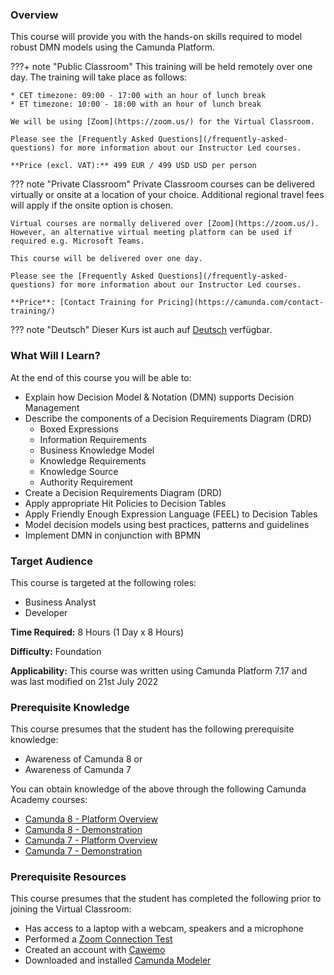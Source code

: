 ### Overview

This course will provide you with the hands-on skills required to model robust DMN models using the Camunda Platform.

???+ note "Public Classroom"
    This training will be held remotely over one day. The training will take place as follows:

    * CET timezone: 09:00 - 17:00 with an hour of lunch break
    * ET timezone: 10:00 - 18:00 with an hour of lunch break

    We will be using [Zoom](https://zoom.us/) for the Virtual Classroom.

    Please see the [Frequently Asked Questions](/frequently-asked-questions) for more information about our Instructor Led courses.

    **Price (excl. VAT):** 499 EUR / 499 USD USD per person

??? note "Private Classroom"
    Private Classroom courses can be delivered virtually or onsite at a location of your choice. Additional regional travel fees will apply if the onsite option is chosen.

    Virtual courses are normally delivered over [Zoom](https://zoom.us/). However, an alternative virtual meeting platform can be used if required e.g. Microsoft Teams.

    This course will be delivered over one day.

    Please see the [Frequently Asked Questions](/frequently-asked-questions) for more information about our Instructor Led courses.

    **Price**: [Contact Training for Pricing](https://camunda.com/contact-training/)

??? note "Deutsch"
    Dieser Kurs ist auch auf [Deutsch](/camunda-dmn-ilt-de) verfügbar.

### What Will I Learn?

At the end of this course you will be able to:

* Explain how Decision Model & Notation (DMN) supports Decision Management
* Describe the components of a Decision Requirements Diagram (DRD)
  * Boxed Expressions
  * Information Requirements
  * Business Knowledge Model
  * Knowledge Requirements
  * Knowledge Source
  * Authority Requirement
* Create a Decision Requirements Diagram (DRD)
* Apply appropriate Hit Policies to Decision Tables
* Apply Friendly Enough Expression Language (FEEL) to Decision Tables
* Model decision models using best practices, patterns and guidelines
* Implement DMN in conjunction with BPMN

### Target Audience

This course is targeted at the following roles:

* Business Analyst
* Developer

**Time Required:** 8 Hours (1 Day x 8 Hours)

**Difficulty:** Foundation

**Applicability:** This course was written using Camunda Platform 7.17 and was last modified on 21st July 2022

### Prerequisite Knowledge

This course presumes that the student has the following prerequisite knowledge:

* Awareness of Camunda 8 or
* Awareness of Camunda 7

You can obtain knowledge of the above through the following Camunda Academy courses:

* [Camunda 8 - Platform Overview](/c8-platform-overview)
* [Camunda 8 - Demonstration](/c8-demonstration)
* [Camunda 7 - Platform Overview](/c7-platform-overview)
* [Camunda 7 - Demonstration](/c7-demonstration)

### Prerequisite Resources

This course presumes that the student has completed the following prior to joining the Virtual Classroom:

* Has access to a laptop with a webcam, speakers and a microphone
* Performed a [Zoom Connection Test](https://zoom.us/test)
* Created an account with [Cawemo](https://cawemo.com/#c7-cawemo-signup)
* Downloaded and installed [Camunda Modeler](https://camunda.com/download/modeler)
